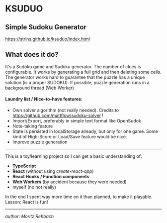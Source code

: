 # KSUDUO
## Simple Sudoku Generator

https://strlns.github.io/ksuduo/index.html

## What does it do?

It's a Sudoku game and Sudoku generator. The number of clues is configurable. It works by generating a full grid and
then deleting some cells. The generator works hard to guarantee that the puzzle has a unique solution (is a proper
SUDOKU). If possible, puzzle generation runs in a background thread (Web Worker)

#### Laundry list / Nice-to-have features:

* Own solver algorithm (not really needed). Credits to https://github.com/mattflow/sudoku-solver !
* Import/Export, preferably in simple text format like OpenSudok
* Note-taking feature
* State is persisted in localStorage already, but only for one game. Some kind of High-Score or Load/Save feature would
  be nice.
* Improve puzzle generation

---

This is a toy/learning project so I can get a basic understanding of:

* **TypeScript**
* **React** (without using _create-react-app_)
* **React Hooks / Function components**
* **Web Workers** (by accident because they were needed)
* myself (no not really)

In the end I spent way more time on it than planned, to make it playable. Lesson: React is fun!

---

_author: Moritz Rehbach_
